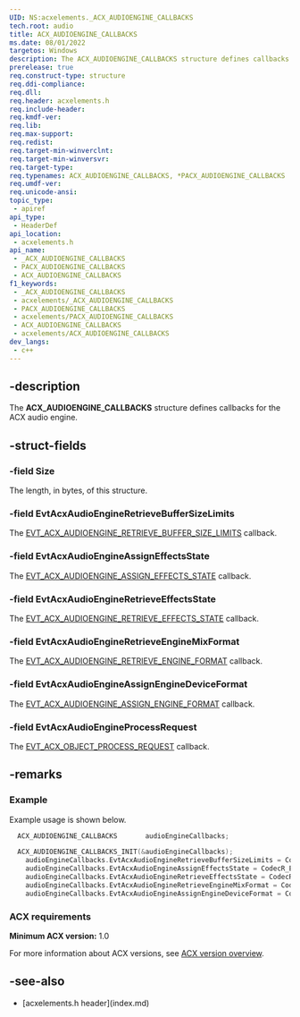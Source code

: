 ```yaml
---
UID: NS:acxelements._ACX_AUDIOENGINE_CALLBACKS
tech.root: audio 
title: ACX_AUDIOENGINE_CALLBACKS
ms.date: 08/01/2022
targetos: Windows
description: The ACX_AUDIOENGINE_CALLBACKS structure defines callbacks for the ACX audio engine. 
prerelease: true
req.construct-type: structure
req.ddi-compliance: 
req.dll: 
req.header: acxelements.h
req.include-header: 
req.kmdf-ver: 
req.lib: 
req.max-support: 
req.redist: 
req.target-min-winverclnt: 
req.target-min-winversvr: 
req.target-type: 
req.typenames: ACX_AUDIOENGINE_CALLBACKS, *PACX_AUDIOENGINE_CALLBACKS
req.umdf-ver: 
req.unicode-ansi: 
topic_type:
 - apiref
api_type:
 - HeaderDef
api_location:
 - acxelements.h
api_name:
 - _ACX_AUDIOENGINE_CALLBACKS
 - PACX_AUDIOENGINE_CALLBACKS
 - ACX_AUDIOENGINE_CALLBACKS
f1_keywords:
 - _ACX_AUDIOENGINE_CALLBACKS
 - acxelements/_ACX_AUDIOENGINE_CALLBACKS
 - PACX_AUDIOENGINE_CALLBACKS
 - acxelements/PACX_AUDIOENGINE_CALLBACKS
 - ACX_AUDIOENGINE_CALLBACKS
 - acxelements/ACX_AUDIOENGINE_CALLBACKS
dev_langs:
 - c++
---
```


## -description

The **ACX_AUDIOENGINE_CALLBACKS** structure defines callbacks for the ACX audio engine.

## -struct-fields

### -field Size

The length, in bytes, of this structure.

### -field EvtAcxAudioEngineRetrieveBufferSizeLimits

The [EVT_ACX_AUDIOENGINE_RETRIEVE_BUFFER_SIZE_LIMITS](nc-acxelements-evt_acx_audioengine_retrieve_buffer_size_limits.md) callback.

### -field EvtAcxAudioEngineAssignEffectsState

The [EVT_ACX_AUDIOENGINE_ASSIGN_EFFECTS_STATE](nc-acxelements-evt_acx_audioengine_assign_effects_state.md) callback.

### -field EvtAcxAudioEngineRetrieveEffectsState

The [EVT_ACX_AUDIOENGINE_RETRIEVE_EFFECTS_STATE](nc-acxelements-evt_acx_audioengine_retrieve_effects_state.md) callback.

### -field EvtAcxAudioEngineRetrieveEngineMixFormat

The [EVT_ACX_AUDIOENGINE_RETRIEVE_ENGINE_FORMAT](nc-acxelements-evt_acx_audioengine_retrieve_engine_format.md) callback.

### -field EvtAcxAudioEngineAssignEngineDeviceFormat

The [EVT_ACX_AUDIOENGINE_ASSIGN_ENGINE_FORMAT](nc-acxelements-evt_acx_audioengine_assign_engine_format.md) callback.

### -field EvtAcxAudioEngineProcessRequest

The [EVT_ACX_OBJECT_PROCESS_REQUEST](/windows-hardware/drivers/ddi/acxrequest/nc-acxrequest-evt_acx_object_process_request) callback.

## -remarks

### Example

Example usage is shown below.

```cpp
  ACX_AUDIOENGINE_CALLBACKS       audioEngineCallbacks;

  ACX_AUDIOENGINE_CALLBACKS_INIT(&audioEngineCallbacks);
    audioEngineCallbacks.EvtAcxAudioEngineRetrieveBufferSizeLimits = CodecR_EvtAcxAudioEngineRetrieveBufferSizeLimits;
    audioEngineCallbacks.EvtAcxAudioEngineAssignEffectsState = CodecR_EvtAcxAudioEngineAssignEffectsState;
    audioEngineCallbacks.EvtAcxAudioEngineRetrieveEffectsState = CodecR_EvtAcxAudioEngineRetrieveEffectsState;
    audioEngineCallbacks.EvtAcxAudioEngineRetrieveEngineMixFormat = CodecR_EvtAcxAudioEngineRetrieveEngineMixFormat;
    audioEngineCallbacks.EvtAcxAudioEngineAssignEngineDeviceFormat = CodecR_EvtAcxAudioEngineAssignEngineDeviceFormat;

```

### ACX requirements

**Minimum ACX version:** 1.0

For more information about ACX versions, see [ACX version overview](/windows-hardware/drivers/audio/acx-version-overview).

## -see-also

- [acxelements.h header\]\(index.md\)
